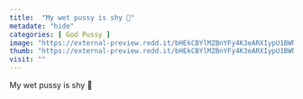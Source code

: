 ```yaml
---
title:  "My wet pussy is shy 🥺"
metadate: "hide"
categories: [ God Pussy ]
image: "https://external-preview.redd.it/bHEkCBYlMZBnYFy4K3eARXIypU1BWNyQD7zi4q8OZxk.jpg?auto=webp&s=a34a4e84045f3840a494c2ae8917cd138e4ef151"
thumb: "https://external-preview.redd.it/bHEkCBYlMZBnYFy4K3eARXIypU1BWNyQD7zi4q8OZxk.jpg?width=1080&crop=smart&auto=webp&s=73d05a9ec34e3d407f33d3a987ab4de9b29756be"
visit: ""
---
```

My wet pussy is shy 🥺
